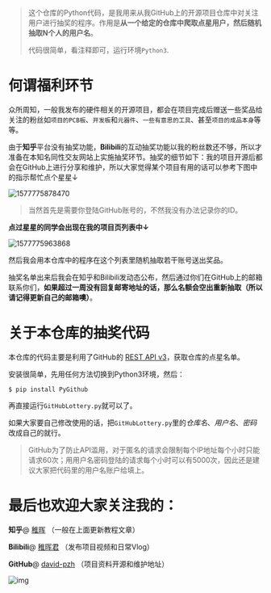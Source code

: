 > 这个仓库的Python代码，是我用来从我GitHub上的开源项目仓库中对关注用户进行抽奖的程序。作用是**从一个给定的仓库中爬取点星用户，然后随机抽取N个人的用户名**。
>
> 代码很简单，看注释即可，运行环境`Python3`.

# 何谓福利环节

众所周知，一般我发布的硬件相关的开源项目，都会在项目完成后赠送一些奖品给关注的粉丝如`项目的PCB板`、`开发板`和`元器件`、`一些有意思的工具`、甚至`项目的成品本身`等等。

由于**知乎**平台没有抽奖功能，**Bilibili**的互动抽奖功能以我的粉丝数还不够，所以才准备在本知名同性交友网站上实施抽奖环节。抽奖的细节如下：我的项目开源后都会在GitHub上进行分享和维护，所以大家觉得某个项目有用的话可以参考下图中的指示帮忙点个星星↓

![1577775878470](C:\Users\80233596\Desktop\1577775878470.png)



> 当然首先是需要你登陆GitHub账号的，不然我没有办法记录你的ID。

**点过星星的同学会出现在我的项目页列表中↓**



![1577775963868](C:\Users\80233596\Desktop\GitHubLottery\1577775963868.png)



然后我会用本仓库中的程序在这个列表里随机抽取若干账号送出奖品。

抽奖名单出来后我会在知乎和Bilibili发动态公布，然后通过你们在GitHub上的邮箱联系你们，**如果超过一周没有回复邮寄地址的话，那么名额会空出重新抽取（所以请记得更新自己的邮箱噢）**。



# 关于本仓库的抽奖代码

本仓库的代码主要是利用了GitHub的 [REST API v3](https://developer.github.com/v3/)，获取仓库的点星名单。

安装很简单，先用任何方法切换到Python3环境，然后：

```
$ pip install PyGithub
```

再直接运行`GitHubLottery.py`就可以了。

如果大家要自己修改使用的话，把`GitHubLottery.py`里的*仓库名*、*用户名*、*密码*改成自己的就行。

> GitHub为了防止API滥用，对于匿名的请求会限制每个IP地址每个小时只能请求60次；用用户名密码登陆的请求每个小时可以有5000次，因此还是建议大家把代码里的用户名账户给填上。



# 最后也欢迎大家关注我的：

**知乎**@ [稚晖](https://www.zhihu.com/people/zhi-hui-64-54/activities)  （一般在上面更新教程文章）

**Bilibili**@ [稚晖君](https://space.bilibili.com/20259914)  （发布项目视频和日常Vlog）

**GitHub**@ [david-pzh](https://github.com/david-pzh) （项目资料开源和维护地址）

![img](https://pic3.zhimg.com/80/v2-bf913e9c68d5ea7539ad10a2b6b35af2_hd.jpg)